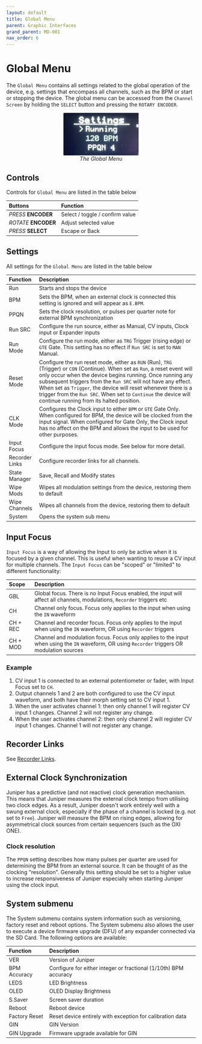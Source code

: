 ```yaml
---
layout: default
title: Global Menu
parent: Graphic Interfaces
grand_parent: MD-001
nav_order: 6
---
```


# Global Menu

The `Global Menu` contains all settings related to the global operation of the device, e.g. settings that encompass all channels, such as the BPM or start or stopping the device. The global menu can be accessed from the `Channel Screen` by holding the `SELECT` button and pressing the `ROTARY ENCODER`.

<div style="display: flex; justify-content: center;">
    <div style="display: flex; flex-flow: column; align-items: center; justify-content: center;">
        <img src="/images/globalmenu.jpg" width="200px" />
        <span style="font-style: italic">The Global Menu</span>
    </div>
</div>

## Controls

Controls for `Global Menu` are listed in the table below

| Buttons        | Function        |
|:-------------|:------------------|
| _PRESS_ **ENCODER** | Select / toggle / confirm value |
| _ROTATE_ **ENCODER** | Adjust selected value |
| _PRESS_ **SELECT** | Escape or Back |

## Settings

All settings for the `Global Menu` are listed in the table below

| Function        | Description    |
|:-------------|:------------------|
| Run | Starts and stops the device |
| BPM | Sets the BPM, when an external clock is connected this setting is ignored and will appear as `E.BPM`. |
| PPQN | Sets the clock resolution, or pulses per quarter note for external BPM synchronization |
| Run SRC | Configure the run source, either as Manual, CV inputs, Clock input or Expander inputs |
| Run Mode | Configure the run mode, either as `TRG` Trigger (rising edge) or `GTE` Gate. This setting has no effect if `Run SRC` is set to `MAN` Manual.
| Reset Mode | Configure the run reset mode, either as `RUN` (Run), `TRG` (Trigger) or `CON` (Continue). When set as `Run`, a reset event will only occur when the device begins running. Once running any subsequent triggers from the `Run SRC` will not have any effect. When set as `Trigger`, the device will reset whenever there is a trigger from the `Run SRC`. When set to `Continue` the device will continue running from its halted position. |
| CLK Mode | Configures the Clock input to either `BPM` or `GTE` Gate Only. When configured for BPM, the device will be clocked from the input signal. When configured for Gate Only, the Clock input has no affect on the BPM and allows the input to be used for other purposes. |
| Input Focus | Configure the input focus mode. See below for more detail. |
| Recorder Links | Configure recorder links for all channels. |
| State Manager | Save, Recall and Modify states |
| Wipe Mods | Wipes all modulation settings from the device, restoring them to default |
| Wipe Channels | Wipes all channels from the device, restoring them to default |
| System | Opens the system sub menu |

## Input Focus

`Input Focus` is a way of allowing the Input to only be active when it is focused by a given channel. This is useful when wanting to reuse a CV input for multiple channels. 
The `Input Focus` can be "scoped" or "limited" to different functionality:

| Scope        |   Description  |
|:-------------|:------------------|
| GBL          |  Global focus. There is no Input Focus enabled, the input will affect all channels, modulations, `Recorder` triggers etc |
| CH           |  Channel only focus. Focus only applies to the input when using the `IN` waveform |
| CH + REC     |  Channel and recorder focus. Focus only applies to the input when using the `IN` waveform, OR using `Recorder` triggers |
| CH + MOD     |  Channel and modulation focus. Focus only applies to the input when using the `IN` waveform, OR using `Recorder` triggers OR modulation sources |

### Example

1. CV input 1 is connected to an external potentiometer or fader, with Input Focus set to `CH`.
2. Output channels 1 and 2 are both configured to use the CV input waveform, and both have their morph setting set to CV input 1.
3. When the user activates channel 1: then only channel 1 will register CV input 1 changes. Channel 2 will not register any change.
4. When the user activates channel 2: then only channel 2 will register CV input 1 changes. Channel 1 will not register any change.

## Recorder Links

See [Recorder Links](/md001/signal_generation/advanced_parameters.html#recorder-links).

## External Clock Synchronization

Juniper has a predictive (and not reactive) clock generation mechanism. This means that Juniper measures the external clock tempo from utilising two clock edges. As a result, Juniper doesn't work entirely well with a swung external clock, especially if the phase of a channel is locked (e.g. not set to `Free`). Juniper will measure the BPM on rising edges, allowing for asymmetrical clock sources from certain sequencers (such as the OXI ONE).

### Clock resolution 

The `PPQN` setting describes how many pulses per quarter are used for determining the BPM from an external source. It can be thought of as the clocking "resolution". Generally this setting should be set to a higher value to increase responsiveness of Juniper especially when starting Juniper using the clock input.

## System submenu

The System submenu contains system information such as versioning, factory reset and reboot options. The System submenu also allows the user to execute a device firmware upgrade (DFU) of any expander connected via the SD Card. The following options are available:

| Function        | Description    |
|:-------------|:------------------|
| VER           | Version of Juniper |
| BPM Accuracy  | Configure for either integer or fractional (1/10th) BPM accuracy |
| LEDS          | LED Brightness     |
| OLED          | OLED Display Brightness |
| S.Saver       | Screen saver duration |
| Reboot        | Reboot device |
| Factory Reset | Reset device entirely with exception for calibration data | 
| GIN           | GIN Version |
| GIN Upgrade   | Firmware upgrade available for GIN |
